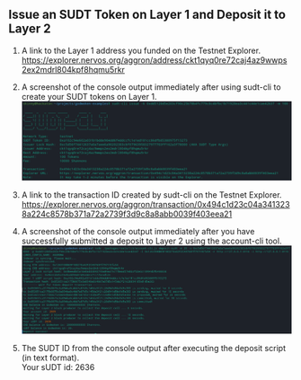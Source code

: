 ## Issue an SUDT Token on Layer 1 and Deposit it to Layer 2

1. A link to the Layer 1 address you funded on the Testnet Explorer.  
https://explorer.nervos.org/aggron/address/ckt1qyq0re72caj4az9wwps2ex2mdrl804kpf8hqmu5rkr

2. A screenshot of the console output immediately after using sudt-cli to create your SUDT tokens on Layer 1.
![sudt](https://github.com/skinnynoizze/nervosbounty/blob/main/sudt-token.png) 

3. A link to the transaction ID created by sudt-cli on the Testnet Explorer.
https://explorer.nervos.org/aggron/transaction/0x494c1d23c04a3413238a224c8578b371a72a2739f3d9c8a8abb0039f403eea21

4. A screenshot of the console output immediately after you have successfully submitted a deposit to Layer 2 using the account-cli tool.
![L2](https://github.com/skinnynoizze/nervosbounty/blob/main/sudt-deposit.png)

5. The SUDT ID from the console output after executing the deposit script (in text format).  
Your sUDT id: 2636
